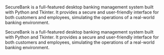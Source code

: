 SecureBank is a full-featured desktop banking management system built with Python and Tkinter. It provides a secure and user-friendly interface for both customers and employees, simulating the operations of a real-world banking environment.


SecureBank is a full-featured desktop banking management system built with Python and Tkinter. It provides a secure and user-friendly interface for both customers and employees, simulating the operations of a real-world banking environment.
